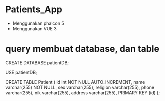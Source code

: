 # Patients_App

- Menggunakan phalcon 5
- Menggunakan VUE 3

# query membuat database, dan table

CREATE DATABASE patientDB;

USE patientDB; 

CREATE TABLE Patient (
    id int NOT NULL AUTO_INCREMENT,
    name varchar(255) NOT NULL,
    sex varchar(255),
    religion varchar(255),
    phone varchar(255),
    nik varchar(255),
    address varchar(255),
    PRIMARY KEY (id)
); 
